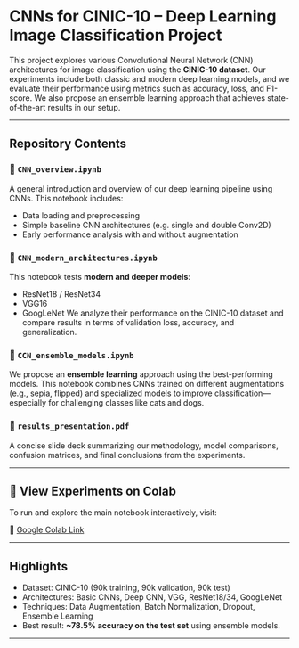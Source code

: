 # CNNs for CINIC-10 – Deep Learning Image Classification Project

This project explores various Convolutional Neural Network (CNN) architectures for image classification using the **CINIC-10 dataset**. Our experiments include both classic and modern deep learning models, and we evaluate their performance using metrics such as accuracy, loss, and F1-score. We also propose an ensemble learning approach that achieves state-of-the-art results in our setup.

---

## Repository Contents

### 📘 `CNN_overview.ipynb`
A general introduction and overview of our deep learning pipeline using CNNs. This notebook includes:
- Data loading and preprocessing
- Simple baseline CNN architectures (e.g. single and double Conv2D)
- Early performance analysis with and without augmentation

### 📘 `CNN_modern_architectures.ipynb`
This notebook tests **modern and deeper models**:
- ResNet18 / ResNet34
- VGG16
- GoogLeNet
We analyze their performance on the CINIC-10 dataset and compare results in terms of validation loss, accuracy, and generalization.

### 📘 `CCN_ensemble_models.ipynb`
We propose an **ensemble learning** approach using the best-performing models. This notebook combines CNNs trained on different augmentations (e.g., sepia, flipped) and specialized models to improve classification—especially for challenging classes like cats and dogs.

### 📘 `results_presentation.pdf`
A concise slide deck summarizing our methodology, model comparisons, confusion matrices, and final conclusions from the experiments.

---

## 🔬 View Experiments on Colab
To run and explore the main notebook interactively, visit:

🔗 [Google Colab Link](https://colab.research.google.com/drive/1Bu_62k0sNnbOXXKXIbVEucYF2xCjNODq#scrollTo=c9QJATChgJRv)

---

## Highlights
- Dataset: CINIC-10 (90k training, 90k validation, 90k test)
- Architectures: Basic CNNs, Deep CNN, VGG, ResNet18/34, GoogLeNet
- Techniques: Data Augmentation, Batch Normalization, Dropout, Ensemble Learning
- Best result: **~78.5% accuracy on the test set** using ensemble models.

---
